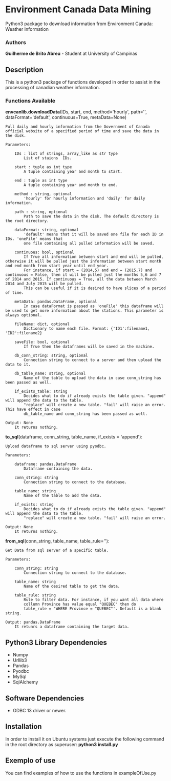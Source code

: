 # Environment Canada Data Mining
Python3 package to download information from Environment Canada: Weather Information

### Authors

**Guilherme de Brito Abreu** - Student at University of Campinas

## Description
This is a python3 package of functions developed in order to assist in the processing of canadian weather information.

### Functions Available

**envcanlib.downloadData**(IDs, start, end, method='hourly', path='', dataFormat='default', continuous=True,
metaData=None)

    Pull daily and hourly information from the Government of Canada official website of a specified period of time and save the data in the disk.

    Parameters:

        IDs : list of strings, array_like as str type
            List of staions  IDs.

        start : tuple as int type
            A tuple containing year and month to start.
        
        end : tuple as int type  
            A tuple containing year and month to end.

        method : string, optional  
            'hourly' for hourly information and 'daily' for daily information.

        path : string, optional 
            Path to save the data in the disk. The default directory is the root directory.

        dataFormat: string, optional
            'default' means that it will be saved one file for each ID in IDs. 'oneFile' means that
            one file containing all pulled information will be saved.

        continuous: bool, optional
            If True all information between start and end will be pulled, otherwise it will be pulled just the information between start month and end month from start year until end year. 
            For instance, if start = (2014,5) and end = (2015,7) and continuous = False, then it will be pulled just the months 5,6 and 7 of 2014 and 2015. If continuous = True, all the data between March 2014 and July 2015 will be pulled. 
            This can be useful if it is desired to have slices of a period of time.

        metaData: pandas.DataFrame, optional
            In case dataFormat is passed as 'oneFile' this dataframe will be used to get more information about the stations. This parameter is always optional.
            
        fileName: dict, optional 
            Dictionary to name each file. Format: {'ID1':filename1, 'ID2':filename2}
            
        saveFile: bool, optional
            If True then the dataframes will be saved in the machine.
            
        db_conn_string: string, optional
            Connection string to connect to a server and then upload the data to it.
            
        db_table_name: string, optional
            Name of the table to upload the data in case conn_string has been passed as well.
            
        if_exists_table: string
            Decides what to do if already exists the table given. "append" will append the data to the table.
            "replace" will create a new table. "fail" will raise an error. This have effect in case 
            db_table_name and conn_string has been passed as well.

    Output: None
        It returns nothing.

**to_sql**(dataframe, conn_string, table_name, if_exists = 'append'):

    Upload dataframe to sql server using pyodbc.
    
    Parameters:
    
        dataframe: pandas.DataFrame
            Dataframe containing the data.
            
        conn_string: string
            Connection string to connect to the database.
        
        table_name: string
            Name of the table to add the data.
        
        if_exists: string
            Decides what to do if already exists the table given. "append" will append the data to the table.
            "replace" will create a new table. "fail" will raise an error.
        
    Output: None
        It returns nothing.
        
**from_sql**(conn_string, table_name, table_rule=''):

    Get Data from sql server of a specific table.
    
    Parameters:
    
        conn_string: string
            Connection string to connect to the database.
            
        table_name: string
            Name of the desired table to get the data.
        
        table_rule: string
            Rule to filter data. For instance, if you want all data where
            collumn Province has value equal "QUEBEC" then do 
            table_rule = 'WHERE Province = "QUEBEC"'. Default is a blank string.
        
    Output: pandas.DataFrame
        It retunrs a dataframe containing the target data.

## Python3 Library Dependencies

- Numpy
- Urllib3
- Pandas
- Pyodbc
- MySql
- SqlAlchemy

## Software Dependencies

- ODBC 13 driver or newer.

## Installation

In order to install it on Ubuntu systems just execute the following command in the root directory as superuser:
    **python3 install.py**

## Exemplo of use

You can find examples of how to use the functions in exampleOfUse.py
